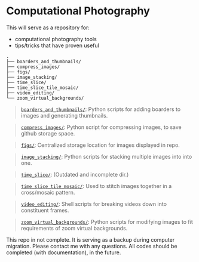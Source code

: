 # Computational Photography #

This will serve as a repository for:
- computational photography tools
- tips/tricks that have proven useful

```
.
├── boarders_and_thumbnails/
├── compress_images/
├── figs/
├── image_stacking/
├── time_slice/
├── time_slice_tile_mosaic/
├── video_editing/
└── zoom_virtual_backgrounds/
```

> [`boarders_and_thumbnails/`](./boarders_and_thumbnails/): Python scripts for adding boarders to images and generating thumbnails.

> [`compress_images/`](./compress_images/): Python script for compressing images, to save github storage space.

> [`figs/`](./figs/): Centralized storage location for images displayed in repo.

> [`image_stacking/`](./image_stacking/): Python scripts for stacking multiple images into into one.

> [`time_slice/`](./time_slice/): (Outdated and incomplete dir.)

> [`time_slice_tile_mosaic/`](./time_slice_tile_mosaic/): Used to stitch images together in a cross/mosaic pattern.

> [`video_editing/`](./video_editing/): Shell scripts for breaking videos down into constituent frames.

> [`zoom_virtual_backgrounds/`](./zoom_virtual_backgrounds/): Python scripts for modifying images to fit requirements of zoom virtual backgrounds.

This repo in not complete.  It is serving as a backup during computer migration.  Please contact me with any questions.  All codes should be completed (with documentation), in the future.